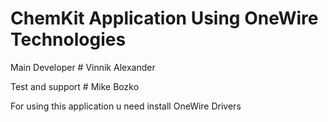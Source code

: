 # ChemKit Application Using OneWire Technologies

Main Developer # Vinnik Alexander

Test and support # Mike Bozko

For using this application u need install OneWire Drivers

